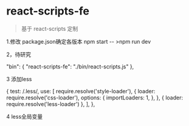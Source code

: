 # react-scripts-fe

> 基于 react-scripts 定制



1.修改 package.json确定各版本
npm start -- >npm run dev

2，待研究

"bin": {
    "react-scripts-fe": "./bin/react-scripts.js"
  },

3 添加less

{
            test: /\.less/,
            use: [
              require.resolve('style-loader'),
              {
                loader: require.resolve('css-loader'),
                options: {
                  importLoaders: 1,
                },
              },
               {
                loader: require.resolve('less-loader')
              },
            ],
          },

 4 less全局变量